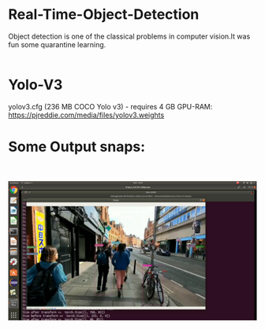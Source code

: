 # Real-Time-Object-Detection
Object detection is one of the classical problems in computer vision.It was fun some quarantine learning.
<br><br>

# Yolo-V3
yolov3.cfg (236 MB COCO Yolo v3) - requires 4 GB GPU-RAM: https://pjreddie.com/media/files/yolov3.weights

# Some Output snaps:<br><br>
![sample images](snap/snap.png "images in mnist dataset")<br><br>
